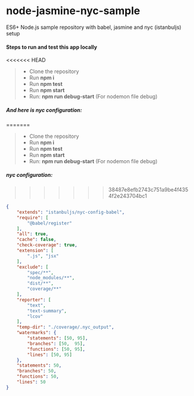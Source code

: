 # node-jasmine-nyc-sample
ES6+ Node.js sample repository with babel, jasmine and nyc (istanbuljs) setup

#### Steps to run and test this app locally

<<<<<<< HEAD
> * Clone the repository
> * Run **npm i**
> * Run **npm test**
> * Run **npm start**
> * Run: **npm run debug-start** (For nodemon file debug)

##### And here is nyc configuration:
=======
 > * Clone the repository
 > * Run **npm i**
 > * Run **npm test**
 > * Run **npm start**
 > * Run: **npm run debug-start** (For nodemon file debug)

##### nyc configuration:
>>>>>>> 38487e8efb2743c751a9be4f4354f2e243704bc1
```JSON
{
    "extends": "istanbuljs/nyc-config-babel",
    "require": [
        "@babel/register"
    ],
    "all": true,
    "cache": false,
    "check-coverage": true,
    "extension": [
        ".js", "jsx"
    ],
    "exclude": [
        "spec/**",
        "node_modules/**",
        "dist/**",
        "coverage/**"
    ],
    "reporter": [
        "text",
        "text-summary",
        "lcov"
    ],
    "temp-dir": "./coverage/.nyc_output",
    "watermarks": {
        "statements": [50, 95],
        "branches": [50,  95],
        "functions": [50, 95],
        "lines": [50, 95]
    },
    "statements": 50,
    "branches": 50,
    "functions": 50,
    "lines": 50
}

````